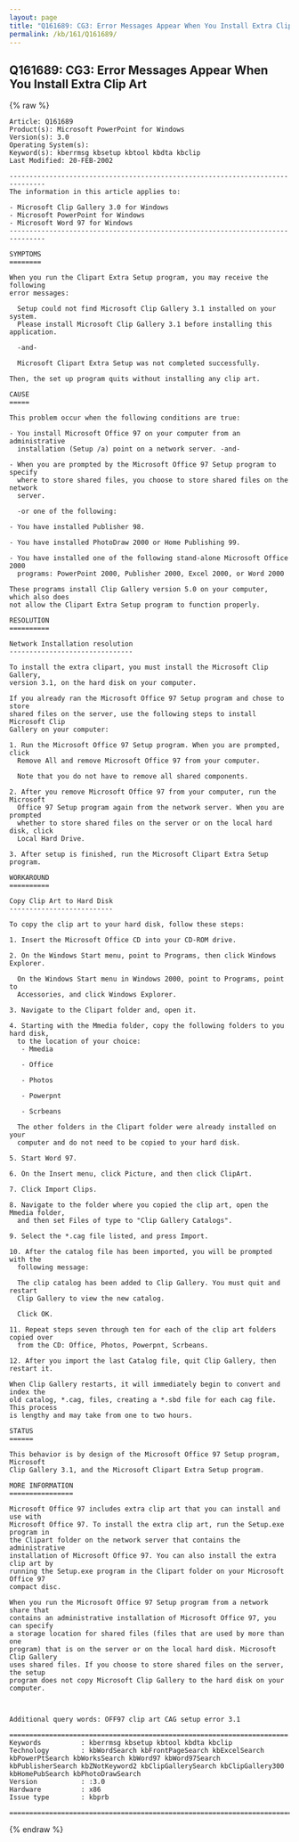```yaml
---
layout: page
title: "Q161689: CG3: Error Messages Appear When You Install Extra Clip Art"
permalink: /kb/161/Q161689/
---
```


## Q161689: CG3: Error Messages Appear When You Install Extra Clip Art

{% raw %}

	Article: Q161689
	Product(s): Microsoft PowerPoint for Windows
	Version(s): 3.0
	Operating System(s): 
	Keyword(s): kberrmsg kbsetup kbtool kbdta kbclip
	Last Modified: 20-FEB-2002
	
	-------------------------------------------------------------------------------
	The information in this article applies to:
	
	- Microsoft Clip Gallery 3.0 for Windows 
	- Microsoft PowerPoint for Windows 
	- Microsoft Word 97 for Windows 
	-------------------------------------------------------------------------------
	
	SYMPTOMS
	========
	
	When you run the Clipart Extra Setup program, you may receive the following
	error messages:
	
	  Setup could not find Microsoft Clip Gallery 3.1 installed on your system.
	  Please install Microsoft Clip Gallery 3.1 before installing this application.
	
	  -and-
	
	  Microsoft Clipart Extra Setup was not completed successfully.
	
	Then, the set up program quits without installing any clip art.
	
	CAUSE
	=====
	
	This problem occur when the following conditions are true:
	
	- You install Microsoft Office 97 on your computer from an administrative
	  installation (Setup /a) point on a network server. -and-
	
	- When you are prompted by the Microsoft Office 97 Setup program to specify
	  where to store shared files, you choose to store shared files on the network
	  server.
	
	  -or one of the following:
	
	- You have installed Publisher 98.
	
	- You have installed PhotoDraw 2000 or Home Publishing 99.
	
	- You have installed one of the following stand-alone Microsoft Office 2000
	  programs: PowerPoint 2000, Publisher 2000, Excel 2000, or Word 2000
	
	These programs install Clip Gallery version 5.0 on your computer, which also does
	not allow the Clipart Extra Setup program to function properly.
	
	RESOLUTION
	==========
	
	Network Installation resolution
	-------------------------------
	
	To install the extra clipart, you must install the Microsoft Clip Gallery,
	version 3.1, on the hard disk on your computer.
	
	If you already ran the Microsoft Office 97 Setup program and chose to store
	shared files on the server, use the following steps to install Microsoft Clip
	Gallery on your computer:
	
	1. Run the Microsoft Office 97 Setup program. When you are prompted, click
	  Remove All and remove Microsoft Office 97 from your computer.
	
	  Note that you do not have to remove all shared components.
	
	2. After you remove Microsoft Office 97 from your computer, run the Microsoft
	  Office 97 Setup program again from the network server. When you are prompted
	  whether to store shared files on the server or on the local hard disk, click
	  Local Hard Drive.
	
	3. After setup is finished, run the Microsoft Clipart Extra Setup program.
	
	WORKAROUND
	==========
	
	Copy Clip Art to Hard Disk
	--------------------------
	
	To copy the clip art to your hard disk, follow these steps:
	
	1. Insert the Microsoft Office CD into your CD-ROM drive.
	
	2. On the Windows Start menu, point to Programs, then click Windows Explorer.
	
	  On the Windows Start menu in Windows 2000, point to Programs, point to
	  Accessories, and click Windows Explorer.
	
	3. Navigate to the Clipart folder and, open it.
	
	4. Starting with the Mmedia folder, copy the following folders to you hard disk,
	  to the location of your choice:
	   - Mmedia
	
	   - Office
	
	   - Photos
	
	   - Powerpnt
	
	   - Scrbeans
	
	  The other folders in the Clipart folder were already installed on your
	  computer and do not need to be copied to your hard disk.
	
	5. Start Word 97.
	
	6. On the Insert menu, click Picture, and then click ClipArt.
	
	7. Click Import Clips.
	
	8. Navigate to the folder where you copied the clip art, open the Mmedia folder,
	  and then set Files of type to "Clip Gallery Catalogs".
	
	9. Select the *.cag file listed, and press Import.
	
	10. After the catalog file has been imported, you will be prompted with the
	  following message:
	
	  The clip catalog has been added to Clip Gallery. You must quit and restart
	  Clip Gallery to view the new catalog.
	
	  Click OK.
	
	11. Repeat steps seven through ten for each of the clip art folders copied over
	  from the CD: Office, Photos, Powerpnt, Scrbeans.
	
	12. After you import the last Catalog file, quit Clip Gallery, then restart it.
	
	When Clip Gallery restarts, it will immediately begin to convert and index the
	old catalog, *.cag, files, creating a *.sbd file for each cag file. This process
	is lengthy and may take from one to two hours.
	
	STATUS
	======
	
	This behavior is by design of the Microsoft Office 97 Setup program, Microsoft
	Clip Gallery 3.1, and the Microsoft Clipart Extra Setup program.
	
	MORE INFORMATION
	================
	
	Microsoft Office 97 includes extra clip art that you can install and use with
	Microsoft Office 97. To install the extra clip art, run the Setup.exe program in
	the Clipart folder on the network server that contains the administrative
	installation of Microsoft Office 97. You can also install the extra clip art by
	running the Setup.exe program in the Clipart folder on your Microsoft Office 97
	compact disc.
	
	When you run the Microsoft Office 97 Setup program from a network share that
	contains an administrative installation of Microsoft Office 97, you can specify
	a storage location for shared files (files that are used by more than one
	program) that is on the server or on the local hard disk. Microsoft Clip Gallery
	uses shared files. If you choose to store shared files on the server, the setup
	program does not copy Microsoft Clip Gallery to the hard disk on your computer.
	
	
	
	Additional query words: OFF97 clip art CAG setup error 3.1
	
	======================================================================
	Keywords          : kberrmsg kbsetup kbtool kbdta kbclip 
	Technology        : kbWordSearch kbFrontPageSearch kbExcelSearch kbPowerPtSearch kbWorksSearch kbWord97 kbWord97Search kbPublisherSearch kbZNotKeyword2 kbClipGallerySearch kbClipGallery300 kbHomePubSearch kbPhotoDrawSearch
	Version           : :3.0
	Hardware          : x86
	Issue type        : kbprb
	
	=============================================================================
	

{% endraw %}
